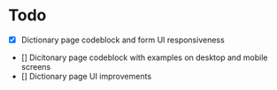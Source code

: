 # Todo

- [x] Dictionary page codeblock and form UI responsiveness
- [] Dicitonary page codeblock with examples on desktop and mobile screens
- [] Dictionary page UI improvements
